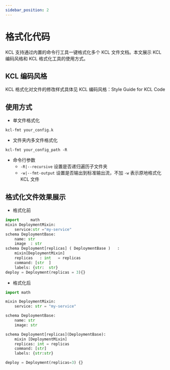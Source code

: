 ```yaml
---
sidebar_position: 2
---
```


# 格式化代码

KCL 支持通过内置的命令行工具一键格式化多个 KCL 文件文档。本文展示 KCL 编码风格和 KCL 格式化工具的使用方式。

## KCL 编码风格

KCL 格式化对文件的修改样式具体见 KCL 编码风格：Style Guide for KCL Code

## 使用方式

* 单文件格式化

```text
kcl-fmt your_config.k
```

* 文件夹内多文件格式化

```text
kcl-fmt your_config_path -R
```

* 命令行参数
  * `-R|--recursive` 设置是否递归遍历子文件夹
  * `-w|--fmt-output` 设置是否输出到标准输出流，不加 `-w` 表示原地格式化 KCL 文件

## 格式化文件效果展示

* 格式化前

```py
import     math
mixin DeploymentMixin:
    service:str ="my-service"
schema DeploymentBase:
    name: str
    image  : str
schema Deployment[replicas] ( DeploymentBase )   :
    mixin[DeploymentMixin]
    replicas   : int   = replicas
    command: [str  ]
    labels: {str:  str}
deploy = Deployment(replicas = 3){}
```

* 格式化后

```py
import math

mixin DeploymentMixin:
    service: str = "my-service"

schema DeploymentBase:
    name: str
    image: str

schema Deployment[replicas](DeploymentBase):
    mixin [DeploymentMixin]
    replicas: int = replicas
    command: [str]
    labels: {str:str}

deploy = Deployment(replicas=3) {}

```
